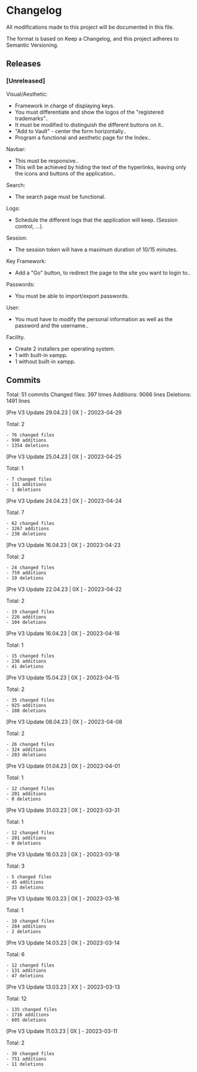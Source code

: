 # Changelog

All modifications made to this project will be documented in this file.

The format is based on Keep a Changelog, and this project adheres to Semantic Versioning.

## Releases

### [Unreleased]

Visual/Aesthetic:
- Framework in charge of displaying keys.
- You must differentiate and show the logos of the "registered trademarks"..
- It must be modified to distinguish the different buttons on it..
- "Add to Vault" - center the form horizontally..
- Program a functional and aesthetic page for the Index..

Navbar:
- This must be responsive..
- This will be achieved by hiding the text of the hyperlinks, leaving only the icons and buttons of the application..

Search:
- The search page must be functional.

Logs:
- Schedule the different logs that the application will keep. (Session control, ...).

Session:
- The session token will have a maximum duration of 10/15 minutes.

Key Framework:
- Add a "Go" button, to redirect the page to the site you want to login to..

Passwords:
- You must be able to import/export passwords.

User:
- You must have to modify the personal information as well as the password and the username..

Facility.
- Create 2 installers per operating system.
- 1 with built-in xampp.
- 1 without built-in xampp.

## Commits

Total: 51 commits
Changed files: 397 times
Additions: 9066 lines
Deletions: 1491 lines


[Pre V3 Update 29.04.23 | 0X ] - 20023-04-29

Total: 2

    - 76 changed files
    - 990 additions
    - 1354 deletions

[Pre V3 Update 25.04.23 | 0X ] - 20023-04-25

Total: 1

    - 7 changed files
    - 131 additions
    - 1 deletions

[Pre V3 Update 24.04.23 | 0X ] - 20023-04-24

Total: 7

    - 62 changed files
    - 3267 additions
    - 238 deletions


[Pre V3 Update 16.04.23 | 0X ] - 20023-04-23

Total: 2

    - 24 changed files 
    - 759 additions
    - 19 deletions

[Pre V3 Update 22.04.23 | 0X ] - 20023-04-22

Total: 2

    - 19 changed files
    - 226 additions
    - 104 deletions

[Pre V3 Update 16.04.23 | 0X ] - 20023-04-16

Total: 1

    - 15 changed files 
    - 236 additions
    - 41 deletions

[Pre V3 Update 15.04.23 | 0X ] - 20023-04-15

Total: 2

    - 35 changed files 
    - 925 additions
    - 188 deletions

[Pre V3 Update 08.04.23 | 0X ] - 20023-04-08

Total: 2

    - 26 changed files 
    - 324 additions
    - 203 deletions

[Pre V3 Update 01.04.23 | 0X ] - 20023-04-01

Total: 1

    - 12 changed files 
    - 201 additions
    - 0 deletions

[Pre V3 Update 31.03.23 | 0X ] - 20023-03-31

Total: 1

    - 12 changed files 
    - 201 additions
    - 0 deletions

[Pre V3 Update 18.03.23 | 0X ] - 20023-03-18

Total: 3

    - 5 changed files
    - 45 additions
    - 33 deletions

[Pre V3 Update 16.03.23 | 0X ] - 20023-03-16

Total: 1

    - 10 changed files 
    - 284 additions
    - 2 deletions


[Pre V3 Update 14.03.23 | 0X ] - 20023-03-14

Total: 6

    - 12 changed files 
    - 131 additions
    - 47 deletions

[Pre V3 Update 13.03.23 | XX ] - 20023-03-13

Total: 12

    - 135 changed files
    - 1716 additions
    - 605 deletions

[Pre V3 Update 11.03.23 | 0X ] - 20023-03-11

Total: 2

    - 30 changed files
    - 751 additions
    - 11 deletions

